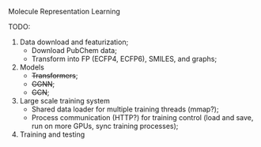 Molecule Representation Learning

TODO: 

1. Data download and featurization; 
    * Download PubChem data;
    * Transform into FP (ECFP4, ECFP6), SMILES, and graphs;
2. Models 
    * ~~Transformers~~;
    * ~~GGNN~~;
    * ~~GCN~~;
3. Large scale training system
    * Shared data loader for multiple training threads (mmap?);
    * Process communication (HTTP?) for training control 
    (load and save, run on more GPUs, sync training processes);
4. Training and testing 

